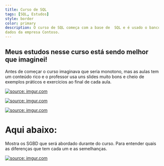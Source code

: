 ```yaml
---
title: Curso de SQL
tags: [SQL, Estudos]
style: border
color: primary
description: O curso de SQL começa com a base de  SQL e é usado o banco de dados Microsoft Server com os
dados da empresa Contoso. 
---
```


## Meus estudos nesse curso está sendo melhor que imaginei!
Antes de começar o curso imaginava que seria monotono, mas as aulas
tem um conteúdo rico e o professor usa uns slides muito bons e cheio de exemplos práticos e exercícios 
ao final de cada aula.

<a href="https://imgur.com/BdpdPhm"><img src="https://i.imgur.com/BdpdPhm.png" title="source: imgur.com" /></a>


<a href="https://imgur.com/ZO4nL5V"><img src="https://i.imgur.com/ZO4nL5V.png" title="source: imgur.com" /></a>

<a href="https://imgur.com/sjN1EpF"><img src="https://i.imgur.com/sjN1EpF.png" title="source: imgur.com" /></a>

# Aqui abaixo:
Mostra os SGBD que será abordado durante do curso.
Para entender quais as diferenças que tem cada um e as semelhanças.

<a href="https://imgur.com/RV3kT6G"><img src="https://i.imgur.com/RV3kT6G.png" title="source: imgur.com" /></a>

